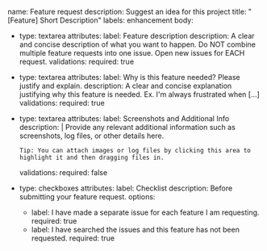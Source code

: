 name: Feature request
description: Suggest an idea for this project
title: "[Feature] Short Description"
labels: enhancement
body:
- type: textarea
  attributes:
  label: Feature description
  description: A clear and concise description of what you want to happen. Do NOT combine multiple feature requests into one issue. Open new issues for EACH request.
  validations:
  required: true
- type: textarea
  attributes:
  label: Why is this feature needed? Please justify and explain.
  description: A clear and concise explanation justifying why this feature is needed. Ex. I'm always frustrated when [...]
  validations:
  required: true
- type: textarea
  attributes:
  label: Screenshots and Additional Info
  description: |
  Provide any relevant additional information such as screenshots, log files, or other details here.

      Tip: You can attach images or log files by clicking this area to highlight it and then dragging files in.
  validations:
  required: false
- type: checkboxes
  attributes:
  label: Checklist
  description: Before submitting your feature request.
  options:
    - label: I have made a separate issue for each feature I am requesting.
      required: true
    - label: I have searched the issues and this feature has not been requested.
      required: true